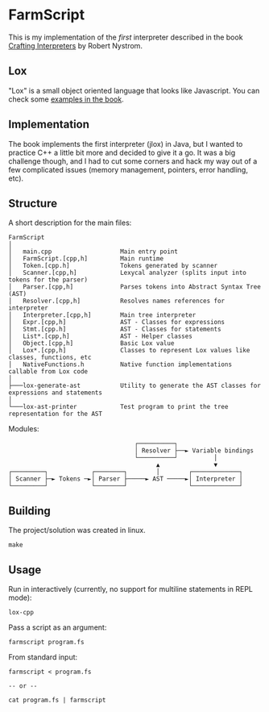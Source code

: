 # FarmScript

This is my implementation of the *first* interpreter described in the book [Crafting Interpreters](https://craftinginterpreters.com/index.html) by Robert Nystrom.

## Lox

"Lox" is a small object oriented language that looks like Javascript. You can check some [examples in the book](https://craftinginterpreters.com/the-lox-language.html).

## Implementation

The book implements the first interpreter (jlox) in Java, but I wanted to practice C++ a little bit more and decided to give it a go. It was a big challenge though, and I had to cut some corners and hack my way out of a few complicated issues (memory management, pointers, error handling, etc).

## Structure

A short description for the main files:

```
FarmScript
│   
│   main.cpp           	       Main entry point
│   FarmScript.[cpp,h]         Main runtime
│   Token.[cpp.h]              Tokens generated by scanner
│   Scanner.[cpp,h]            Lexycal analyzer (splits input into tokens for the parser)
│   Parser.[cpp,h]             Parses tokens into Abstract Syntax Tree (AST)
│   Resolver.[cpp,h]           Resolves names references for interpreter
│   Interpreter.[cpp,h]        Main tree interpreter
│   Expr.[cpp,h]               AST - Classes for expressions
│   Stmt.[cpp.h]               AST - Classes for statements
│   List*.[cpp,h]              AST - Helper classes
│   Object.[cpp,h]             Basic Lox value
│   Lox*.[cpp,h]               Classes to represent Lox values like classes, functions, etc
│   NativeFunctions.h          Native function implementations callable from Lox code
│
├───lox-generate-ast           Utility to generate the AST classes for expressions and statements
│
└───lox-ast-printer            Test program to print the tree representation for the AST
```

Modules:

```
                                   ┌──────────┐
                                   │ Resolver ├──► Variable bindings
                                   └──────────┘          │
                                         ▲               ▼
┌─────────┐            ┌────────┐        │        ┌─────────────┐
│ Scanner ├─► Tokens ─►│ Parser ├─────► AST ─────►│ Interpreter │
└─────────┘            └────────┘                 └─────────────┘
```

## Building

The project/solution was created in linux.
```
make
```

## Usage

Run in interactively (currently, no support for multiline statements in REPL mode):

```
lox-cpp
```

Pass a script as an argument:

```
farmscript program.fs
```

From standard input:

```
farmscript < program.fs

-- or --

cat program.fs | farmscript
```
